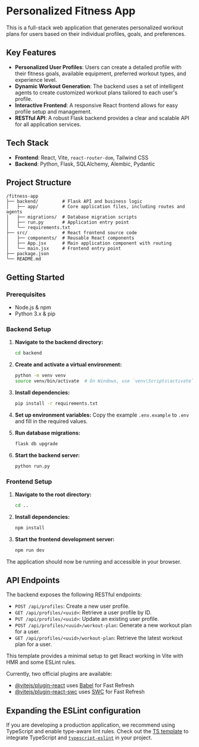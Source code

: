 # Personalized Fitness App

This is a full-stack web application that generates personalized workout plans for users based on their individual profiles, goals, and preferences.

## Key Features

- **Personalized User Profiles**: Users can create a detailed profile with their fitness goals, available equipment, preferred workout types, and experience level.
- **Dynamic Workout Generation**: The backend uses a set of intelligent agents to create customized workout plans tailored to each user's profile.
- **Interactive Frontend**: A responsive React frontend allows for easy profile setup and management.
- **RESTful API**: A robust Flask backend provides a clear and scalable API for all application services.

## Tech Stack

- **Frontend**: React, Vite, `react-router-dom`, Tailwind CSS
- **Backend**: Python, Flask, SQLAlchemy, Alembic, Pydantic

## Project Structure

```
/fitness-app
├── backend/         # Flask API and business logic
│   ├── app/         # Core application files, including routes and agents
│   ├── migrations/  # Database migration scripts
│   ├── run.py       # Application entry point
│   └── requirements.txt
├── src/             # React frontend source code
│   ├── components/  # Reusable React components
│   ├── App.jsx      # Main application component with routing
│   └── main.jsx     # Frontend entry point
├── package.json
└── README.md
```

## Getting Started

### Prerequisites

- Node.js & npm
- Python 3.x & pip

### Backend Setup

1.  **Navigate to the backend directory:**
    ```sh
    cd backend
    ```

2.  **Create and activate a virtual environment:**
    ```sh
    python -m venv venv
    source venv/bin/activate  # On Windows, use `venv\Scripts\activate`
    ```

3.  **Install dependencies:**
    ```sh
    pip install -r requirements.txt
    ```

4.  **Set up environment variables:**
    Copy the example `.env.example` to `.env` and fill in the required values.

5.  **Run database migrations:**
    ```sh
    flask db upgrade
    ```

6.  **Start the backend server:**
    ```sh
    python run.py
    ```

### Frontend Setup

1.  **Navigate to the root directory:**
    ```sh
    cd ..
    ```

2.  **Install dependencies:**
    ```sh
    npm install
    ```

3.  **Start the frontend development server:**
    ```sh
    npm run dev
    ```

The application should now be running and accessible in your browser.

## API Endpoints

The backend exposes the following RESTful endpoints:

- `POST /api/profiles`: Create a new user profile.
- `GET /api/profiles/<uuid>`: Retrieve a user profile by ID.
- `PUT /api/profiles/<uuid>`: Update an existing user profile.
- `POST /api/profiles/<uuid>/workout-plan`: Generate a new workout plan for a user.
- `GET /api/profiles/<uuid>/workout-plan`: Retrieve the latest workout plan for a user.


This template provides a minimal setup to get React working in Vite with HMR and some ESLint rules.

Currently, two official plugins are available:

- [@vitejs/plugin-react](https://github.com/vitejs/vite-plugin-react/blob/main/packages/plugin-react/README.md) uses [Babel](https://babeljs.io/) for Fast Refresh
- [@vitejs/plugin-react-swc](https://github.com/vitejs/vite-plugin-react-swc) uses [SWC](https://swc.rs/) for Fast Refresh

## Expanding the ESLint configuration

If you are developing a production application, we recommend using TypeScript and enable type-aware lint rules. Check out the [TS template](https://github.com/vitejs/vite/tree/main/packages/create-vite/template-react-ts) to integrate TypeScript and [`typescript-eslint`](https://typescript-eslint.io) in your project.
